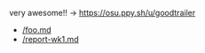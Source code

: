 very awesome!! → https://osu.ppy.sh/u/goodtrailer

* [/foo.md](/foo.md)
* [/report-wk1.md](/report-wk1.md)

